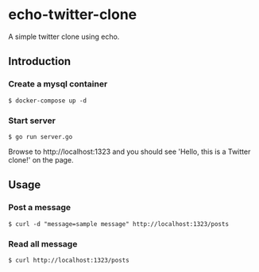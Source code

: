 # echo-twitter-clone
A simple twitter clone using echo.

## Introduction
### Create a mysql container
```
$ docker-compose up -d
```

### Start server
```
$ go run server.go
```
Browse to http://localhost:1323 and you should see 'Hello, this is a Twitter clone!' on the page.

## Usage
### Post a message
```
$ curl -d "message=sample message" http://localhost:1323/posts
```

### Read all message
```
$ curl http://localhost:1323/posts
```